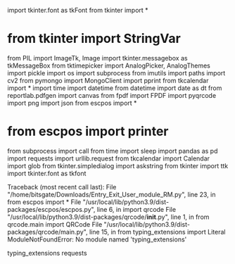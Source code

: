 import tkinter.font as tkFont
from tkinter import *
# from tkinter import StringVar
from PIL import ImageTk, Image
import tkinter.messagebox as tkMessageBox
from tktimepicker import AnalogPicker, AnalogThemes
import pickle
import os
import subprocess
from imutils import paths
import cv2
from pymongo import MongoClient
import pprint
from tkcalendar import *
import time
import datetime
from datetime import date as dt
from reportlab.pdfgen import canvas
from fpdf import FPDF
import pyqrcode
import png
import json
from escpos import *
# from escpos import printer
from subprocess import call
from time import sleep
import pandas as pd
import requests
import urllib.request
from tkcalendar import Calendar
import glob
from tkinter.simpledialog import askstring
from tkinter import ttk  
import tkinter.font as tkfont


Traceback (most recent call last):
  File "/home/bitsgate/Downloads/Entry_Exit_User_module_RM.py", line 23, in <module>
    from escpos import *
  File "/usr/local/lib/python3.9/dist-packages/escpos/escpos.py", line 6, in <module>
    import qrcode
  File "/usr/local/lib/python3.9/dist-packages/qrcode/__init__.py", line 1, in <module>
    from qrcode.main import QRCode
  File "/usr/local/lib/python3.9/dist-packages/qrcode/main.py", line 15, in <module>
    from typing_extensions import Literal
ModuleNotFoundError: No module named 'typing_extensions'

typing_extensions
requests